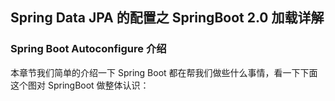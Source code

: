 ## Spring Data JPA 的配置之 SpringBoot 2.0 加载详解

### Spring Boot Autoconfigure 介绍
本章节我们简单的介绍一下 Spring Boot 都在帮我们做些什么事情，看一下下面这个图对 SpringBoot 做整体认识：

































































































































































